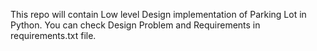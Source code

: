 This repo will contain Low level Design implementation of Parking Lot in Python.
You can check Design Problem and Requirements in requirements.txt file.
